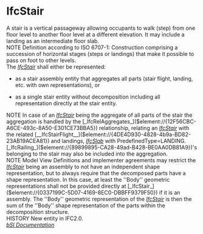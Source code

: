 IfcStair
========
A stair is a vertical passageway allowing occupants to walk (step) from one
floor level to another floor level at a different elevation. It may include a
landing as an intermediate floor slab.  
NOTE Definition according to ISO 6707-1: Construction comprising a succession
of horizontal stages (steps or landings) that make it possible to pass on foot
to other levels.  
The [_IfcStair_]($element://{0337199C-5D07-4169-8EC0-DBBFF9379F50}) shall
either be represented:  

  

  * as a stair assembly entity that aggregates all parts (stair flight, landing, etc. with own representations), or
  

  * as a single stair entity without decomposition including all representation directly at the stair entity.
  

  
NOTE In case of an
[_IfcStair_]($element://{0337199C-5D07-4169-8EC0-DBBFF9379F50}) being the
aggregate of all parts of the stair the aggregation is handled by the
[_IfcRelAggregates_]($element://{12F56CBC-A6CE-493c-8A50-E301CE73BBA5})
relationship, relating an
[_IfcStair_]($element://{0337199C-5D07-4169-8EC0-DBBFF9379F50}) with the
related
[__IfcStairFlight__]($element://{4DE4D930-4828-4b9a-BD82-23AB19ACEA81}) and
landings, [_IfcSlab_]($diagram://{1182D5EE-2F52-4bc3-BE1D-334563D6DA07}) with
PredefinedType=LANDING.
[_IfcRailing_]($element://{89899895-CA28-49ad-B428-BE0AA0DB81A9})'s belonging
to the stair may also be included into the aggregation.  
NOTE Model View Definitions and implementer agreements may restrict the
[_IfcStair_]($element://{0337199C-5D07-4169-8EC0-DBBFF9379F50}) being an
assembly to not have an independent shape representation, but to always
require that the decomposed parts have a shape representation. In this case,
at least the ''Body'' geometric representations shall not be provided directly
at [_IfcStair_]($element://{0337199C-5D07-4169-8EC0-DBBFF9379F50}) if it is an
assembly. The ''Body'' geometric representation of the
[_IfcStair_]($element://{0337199C-5D07-4169-8EC0-DBBFF9379F50}) is then the
sum of the ''Body'' shape representation of the parts within the decomposition
structure.  
HISTORY New entity in IFC2.0.  
[ _bSI
Documentation_](https://standards.buildingsmart.org/IFC/DEV/IFC4_2/FINAL/HTML/schema/ifcsharedbldgelements/lexical/ifcstair.htm)


